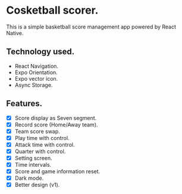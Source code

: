 # Cosketball scorer.

This is a simple basketball score management app powered by React Native.

## Technology used.

- React Navigation.
- Expo Orientation.
- Expo vector icon.
- Async Storage.

## Features.

- [x] Score display as Seven segment.
- [x] Record score (Home/Away team).
- [x] Team score swap.
- [x] Play time with control.
- [x] Attack time with control.
- [x] Quarter with control.
- [x] Setting screen.
- [x] Time intervals.
- [x] Score and game information reset.
- [x] Dark mode.
- [x] Better design (v1).
